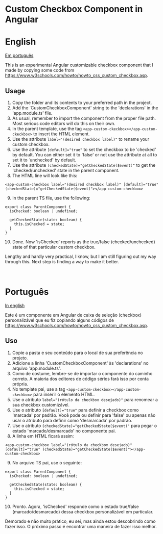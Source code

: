 
# Custom Checkbox Component in Angular

# English

[Em português](#português)

This is an experimental Angular customizable checkbox component that I made by copying some code from https://www.w3schools.com/howto/howto_css_custom_checkbox.asp.

## Usage

1. Copy the folder and its contents to your preferred path in the project.
2. Add the 'CustomCheckboxComponent' string to the 'declarations' in the 'app.module.ts' file.
3. As usual, remember to import the component from the proper file path. Most serious code editors will do this on their own.
4. In the parent template, use the tag `<app-custom-ckeckbox></app-custom-ckeckbox>` to insert the HTML element.
5. Use the attribute `label="(desired checkbox label)"` to rename your custom checkbox.
6. Use the attribute `[default]="true"` to set the checkbox to be 'checked' by default. You can either set it to 'false' or not use the attribute at all to set it to 'unchecked' by default.
7. Use the attribute `(checkedState)="getCheckedState($event)"` to get the 'checked/unchecked' state in the parent component.
8. The HTML line will look like this:

```
<app-custom-checkbox label="(desired checkbox label)" [default]="true" (checkedState)="getCheckedState($event)"></app-custom-checkbox>
```

9. In the parent TS file, use the following:

```
export class ParentComponent {
  isChecked: boolean | undefined;

  getCheckedState(state: boolean) {
    this.isChecked = state;
  }
}
```

10.  Done. Now 'isChecked' reports as the true/false (checked/unchecked) state of that particular custom checkbox.

Lengthy and hardly very practical, I know, but I am still figuring out my way through this. Next step is finding a way to make it better.
<br>
<br>
<br>

# Português

[In english](#english)

Este é um componente em Angular de caixa de seleção (checkbox) personalizável que eu fiz copiando alguns códigos de https://www.w3schools.com/howto/howto_css_custom_checkbox.asp.

## Uso

1. Copie a pasta e seu conteúdo para o local de sua preferência no projeto.
2. Adicione a linha 'CustomCheckboxComponent' às 'declarations' no arquivo 'app.module.ts'.
3. Como de costume, lembre-se de importar o componente do caminho correto. A maioria dos editores de código sérios fará isso por conta própria.
4. No template pai, use a tag `<app-custom-ckeckbox></app-custom-ckeckbox>` para inserir o elemento HTML.
5. Use o atributo `label="(rótulo da checkbox desejado)"` para renomear a sua checkbox customizável.
6. Use o atributo `[default]="true"` para definir a checkbox como 'marcada' por padrão. Você pode ou definir para 'false' ou apenas não usar o atributo para definir como 'desmarcada' por padrão.
7. Use o atributo `(checkedState)="getCheckedState($event)"` para pegar o estado 'marcado/desmarcado' no componente pai.
8. A linha em HTML ficará assim:

```
<app-custom-checkbox label="(rótulo da checkbox desejado)" [default]="true" (checkedState)="getCheckedState($event)"></app-custom-checkbox>
```

9. No arquivo TS pai, use o seguinte:

```
export class ParentComponent {
  isChecked: boolean | undefined;

  getCheckedState(state: boolean) {
    this.isChecked = state;
  }
}
```

10. Pronto. Agora, 'isChecked' responde como o estado true/false (marcado/desmarcado) dessa checkbox personalizável em particular.

Demorado e não muito prático, eu sei, mas ainda estou descobrindo como fazer isso. O próximo passo é encontrar uma maneira de fazer isso melhor.
